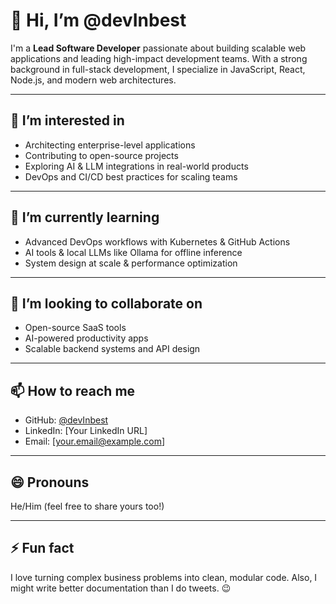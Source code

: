 # 👋 Hi, I’m @devInbest

I'm a **Lead Software Developer** passionate about building scalable web applications and leading high-impact development teams. With a strong background in full-stack development, I specialize in JavaScript, React, Node.js, and modern web architectures.

---

## 👀 I’m interested in
- Architecting enterprise-level applications
- Contributing to open-source projects
- Exploring AI & LLM integrations in real-world products
- DevOps and CI/CD best practices for scaling teams

---

## 🌱 I’m currently learning
- Advanced DevOps workflows with Kubernetes & GitHub Actions
- AI tools & local LLMs like Ollama for offline inference
- System design at scale & performance optimization

---

## 💞️ I’m looking to collaborate on
- Open-source SaaS tools
- AI-powered productivity apps
- Scalable backend systems and API design

---

## 📫 How to reach me
- GitHub: [@devInbest](https://github.com/devInbest)
- LinkedIn: [Your LinkedIn URL]
- Email: [your.email@example.com]

---

## 😄 Pronouns
He/Him (feel free to share yours too!)

---

## ⚡ Fun fact
I love turning complex business problems into clean, modular code. Also, I might write better documentation than I do tweets. 😉

<!---
devInbest/devInbest is a ✨ special ✨ repository because its `README.md` (this file) appears on your GitHub profile.
You can click the Preview link to take a look at your changes.
--->
